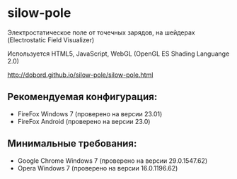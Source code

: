silow-pole
==========

Электростатическое поле от точечных зарядов, на шейдерах (Electrostatic Field Visualizer)

Используется HTML5, JavaScript, WebGL (OpenGL ES Shading Languange 2.0)

<http://dobord.github.io/silow-pole/silow-pole.html>


Рекомендуемая конфигурация:
----------

  + FireFox         Windows 7   (проверено на версии 23.01)
  + FireFox         Android     (проверено на версии 23.0)
  
  
Минимальные требования:
----------

  + Google Chrome   Windows 7   (проверено на версии 29.0.1547.62)
  + Opera           Windows 7   (проверено на версии 16.0.1196.62)
